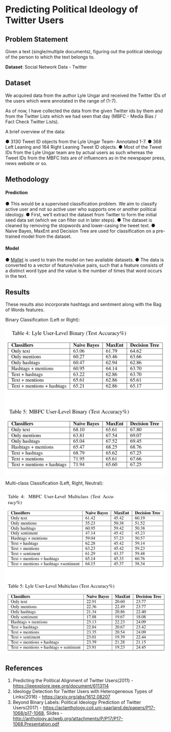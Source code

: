 # Predicting Political Ideology of Twitter Users

## Problem Statement

Given a text (single/multiple documents), figuring out the political ideology of the person to which the text belongs to.

**Dataset**: Social Network Data - Twitter

## Dataset

We acquired data from the author Lyle Ungar and received the Twitter IDs of the users which were annotated in the range
of (1-7).

As of now, I have collected the data from the given Twitter ids by them and from the Twitter Lists which we had seen that
day (MBFC - Media Bias / Fact Check Twitter Lists).

A brief overview of the data:

● 3130 Tweet ID objects from the Lyle Ungar Team- Annotated 1-7.
● 368 Left Leaning and 164 Right Leaning Tweet ID objects.
● Most of the Tweet IDs from the Lyle Ungar team are by actual users as such whereas the Tweet IDs from the MBFC lists are of influencers as in the newspaper press, news website or so.

## Methodology

#### Prediction
● This would be a supervised classification problem. We aim to classify active user and not so active user who supports one or another political ideology.
● First, we’ll extract the dataset from Twitter to form the initial seed data set (which we can filter out in later steps).
● The dataset is cleaned by removing the stopwords and lower-casing the tweet text.
● Naive Bayes, MaxEnt and Decision Tree are used for classification on a pre-trained model from the dataset.

#### Model
● [Mallet](http://mallet.cs.umass.edu/index.php) is used to train the model on two available datasets.
● The data is converted to a vector of feature/value pairs, such that a feature consists of a distinct word type and the value is the number of times that word occurs in the text.

## Results

These results also incorporate hashtags and sentiment along with the Bag of Words features. 

Binary Classification (Left or Right):

![alt text](https://github.com/shrebox/Political-Ideology-Detection-on-Twitter/blob/master/images/binary_new.png?raw=true)

Multi-class Classification (Left, Right, Neutral):

![alt text](https://github.com/shrebox/Political-Ideology-Detection-on-Twitter/blob/master/images/senti_multi.png?raw=true)

## References

1. Predicting the Political Alignment of Twitter Users(2011) - https://ieeexplore.ieee.org/document/6113114
2. Ideology Detection for Twitter Users with Heterogeneous Types of Links(2016) - https://arxiv.org/abs/1612.08207
3. Beyond Binary Labels: Political Ideology Prediction of Twitter Users(2017) - https://aclanthology.coli.uni-saarland.de/papers/P17-1068/p17-1068, Slides - http://anthology.aclweb.org/attachments/P/P17/P17-1068.Presentation.pdf
